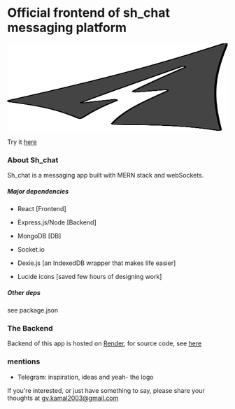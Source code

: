 # Official frontend of sh_chat messaging platform

<img src='./public/sh_chat_logo.svg' height='200' width='2000' >

Try it [here](https://kam0797.github.io/sh-chat-fe/)

### About Sh_chat

Sh_chat is a messaging app built with MERN stack and webSockets.

##### Major dependencies

- React [Frontend]

- Express.js/Node [Backend]

- MongoDB [DB]

- Socket.io

- Dexie.js [an IndexedDB wrapper that makes life easier]

- Lucide icons [saved few hours of designing work]

##### Other deps

see package.json

### The Backend

Backend of this app is hosted on [Render](https://render.com), for source code, see [here](https://github.com/kam0797/sh-chat/)


### mentions

- Telegram: inspiration, ideas and yeah- the logo



If you're interested, or just have something to say, please share your thoughts at [gv.kamal2003@gmail.com](mailto:gv.kamal2003@gmail.com)
